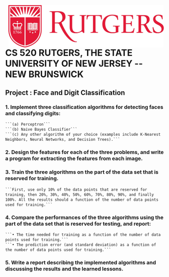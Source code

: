 <img src="rutgers-logo.jpg" width="494.25rem" height="133.75rem" align="right" />

# CS 520 RUTGERS, THE STATE UNIVERSITY OF NEW JERSEY -- NEW BRUNSWICK

## Project : Face and Digit Classification

### 1. Implement three classification algorithms for detecting faces and classifying digits:
    ```(a) Perceptron```
    ```(b) Naive Bayes Classifier```
    ```(c) Any other algorithm of your choice (examples include K-Nearest Neighbors, Neural Networks, and Decision Trees).```
### 2. Design the features for each of the three problems, and write a program for extracting the features from each image.
### 3. Train the three algorithms on the part of the data set that is reserved for training. 
    ```First, use only 10% of the data points that are reserved for training, then 20%, 30%, 40%, 50%, 60%, 70%, 80%, 90%, and finally 100%. All the results should a function of the number of data points used for training.```
### 4. Compare the performances of the three algorithms using the part of the data set that is reserved for testing, and report:
    ```• The time needed for training as a function of the number of data points used for training.```
    ```• The prediction error (and standard deviation) as a function of the number of data points used for training.```
### 5. Write a report describing the implemented algorithms and discussing the results and the learned lessons.